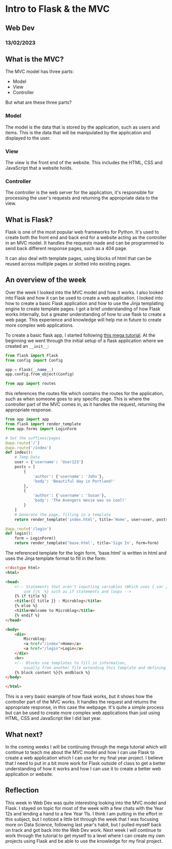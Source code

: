 # Intro to Flask & the MVC
## Web Dev
### 13/02/2023

## What is the MVC?
The MVC model has three parts:
- Model
- View
- Controller

But what are these three parts?

### Model
The model is the data that is stored by the application, such as users and items. This is the data that will be manipulated by the application and displayed to the user.

### View
The view is the front end of the website. This includes the HTML, CSS and JavaScript that a website holds.

### Controller
The controller is the web server for the application, it's responsible for processing the user's requests and returning the appropriate data to the view.

## What is Flask?
Flask is one of the most popular web frameworks for Python. It's used to create both the front end and back end for a website acting as the controller in an MVC model. It handles the requests made and can be programmed to send back different response pages, such as a 404 page.

It can also deal with template pages, using blocks of html that can be reused across multiple pages or slotted into existing pages.

## An overview of the week
Over the week I looked into the MVC model and how it works. I also looked into Flask and how it can be used to create a web application. I looked into how to create a basic Flask application and how to use the Jinja templating engine to create template pages. I got a brief understanding of how Flask works internally, but a greater understanding of how to use flask to create a web page. This experience and knowledge will help me in future to create more complex web applications.

To create a basic flask app, I started following [this mega tutorial](https://blog.miguelgrinberg.com/post/the-flask-mega-tutorial-part-i-hello-world). At the beginning we went through the initial setup of a flask application where we created an `__init__`:

```python
from flask import Flask
from config import Config

app = Flask(__name__)
app.config.from_object(Config)

from app import routes
```

this references the routes file which contains the routes for the application, such as when someone goes to any specific page. This is where the controller part of the MVC comes in, as it handles the request, returning the appropriate response.

```py
from app import app
from flask import render_template
from app.forms import LoginForm

# Set the suffixes/pages
@app.route('/')
@app.route('/index')
def index():
    # Temp Data
    user = {'username': 'User123'}
    posts = [
        {
            'author': {'username': 'John'},
            'body': 'Beautiful day in Portland!'
        },
        {
            'author': {'username': 'Susan'},
            'body': 'The Avengers movie was so cool!'
        }
    ]
    # Generate the page, filling in a template
    return render_template('index.html', title='Home', user=user, posts=posts)

@app.route('/login')
def login():
    form = LoginForm()
    return render_template('base.html', title='Sign In', form=form)
```

The referenced template for the login form, 'base.html' is written in html and uses the Jinja template format to fill in the form:

```html
<!doctype html>
<html>

<head>
    <!-- Statements that aren't inputting variables (Which uses { var })
        use {\%  %} such as if statements and loops -->
    {% if title %}
    <title>{{ title }} - Microblog</title>
    {% else %}
    <title>Welcome to Microblog</title>
    {% endif %}
</head>

<body>
    <div>
        Microblog: 
        <a href="/index">Home</a>
        <a href="/login">Login</a>
    </div>
    <hr>
    <!-- Blocks use templates to fill in information, 
        usually from another file extending this template and defining the block -->
    {% block content %}{% endblock %}
</body>

</html>
```

This is a very basic example of how flask works, but it shows how the controller part of the MVC works. It handles the request and returns the appropriate response, in this case the webpage. It's quite a simple process but can be used to create more complex web applications than just using HTML, CSS and JavaScript like I did last year.

## What next?
In the coming weeks I will be continuing through the mega tutorial which will continue to teach me about the MVC model and how I can use Flask to create a web application which I can use for my final year project. I believe that I need to put in a bit more work for Flask outside of class to get a better understanding of how it works and how I can use it to create a better web application or website.

## Reflection
This week in Web Dev was quite interesting looking into the MVC model and Flask. I stayed on topic for most of the week with a few chats with the Year 12s and lending a hand to a few Year 11s. I think I am putting in the effort in this subject, but I noticed a little bit through the week that I was focusing more on Data Science, following last year's habit, but I pulled myself back on track and got back into the Web Dev work. Next week I will continue to work through the tutorial to get myself to a level where I can create my own projects using Flask and be able to use the knowledge for my final project.